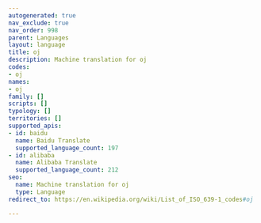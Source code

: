 ```yaml
---
autogenerated: true
nav_exclude: true
nav_order: 998
parent: Languages
layout: language
title: oj
description: Machine translation for oj
codes:
- oj
names:
- oj
family: []
scripts: []
typology: []
territories: []
supported_apis:
- id: baidu
  name: Baidu Translate
  supported_language_count: 197
- id: alibaba
  name: Alibaba Translate
  supported_language_count: 212
seo:
  name: Machine translation for oj
  type: Language
redirect_to: https://en.wikipedia.org/wiki/List_of_ISO_639-1_codes#oj

---
```


